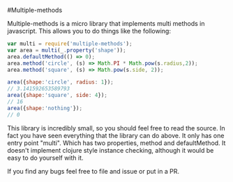 #Multiple-methods

Multiple-methods is a micro library that implements multi methods in javascript. This allows you to do things like the following:

```javascript
var multi = require('multiple-methods');
var area = multi(_.property('shape'));
area.defaultMethod(() => 0);
area.method('circle', (s) => Math.PI * Math.pow(s.radius,2));
area.method('square', (s) => Math.pow(s.side, 2));

area({shape:'circle', radius: 1});
// 3.141592653589793
area({shape:'square', side: 4});
// 16
area({shape:'nothing'});
// 0
```

This library is incredibly small, so you should feel free to read the source. In fact you have seen everything that the library can do above. It only has one entry point "multi". Which has two properties, method and defaultMethod. It doesn't implement clojure style instance checking, although it would be easy to do yourself with it.

If you find any bugs feel free to file and issue or put in a PR.